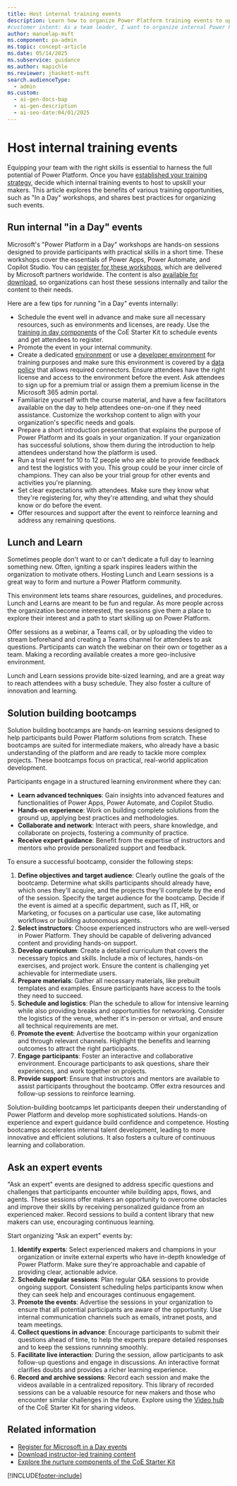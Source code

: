 ```yaml
---
title: Host internal training events
description: Learn how to organize Power Platform training events to upskill your team and solve business challenges effectively.
#customer intent: As a team leader, I want to organize internal Power Platform training events so that my team can effectively use the platform to solve business problems.
author: manuelap-msft
ms.component: pa-admin
ms.topic: concept-article
ms.date: 05/14/2025
ms.subservice: guidance
ms.author: mapichle
ms.reviewer: jhaskett-msft
search.audienceType:
  - admin
ms.custom:
  - ai-gen-docs-bap
  - ai-gen-description
  - ai-seo-date:04/01/2025
---
```


# Host internal training events

Equipping your team with the right skills is essential to harness the full potential of Power Platform. Once you have [established your training strategy](training-strategy.md), decide which internal training events to host to upskill your makers. This article explores the benefits of various training opportunities, such as "In a Day" workshops, and shares best practices for organizing such events.

## Run internal "in a Day" events

Microsoft's "Power Platform in a Day" workshops are hands-on sessions designed to provide participants with practical skills in a short time. These workshops cover the essentials of Power Apps, Power Automate, and Copilot Studio. You can [register for these workshops](https://www.microsoft.com/power-platform/training-workshops), which are delivered by Microsoft partners worldwide. The content is also [available for download](https://www.microsoft.com/power-platform/instructor-led-training/), so organizations can host these sessions internally and tailor the content to their needs.  

Here are a few tips for running "in a Day" events internally:

- Schedule the event well in advance and make sure all necessary resources, such as environments and licenses, are ready. Use the [training in day components](/power-platform/guidance/coe/nurture-components#training-in-a-day-components) of the CoE Starter Kit to schedule events and get attendees to register.
- Promote the event in your internal community.
- Create a dedicated [environment](/power-platform/admin/create-environment) or use a [developer environment](/power-platform/developer/create-developer-environment) for training purposes and make sure this environment is covered by a [data policy](/power-platform/admin/wp-data-loss-prevention) that allows required connectors. Ensure attendees have the right license and access to the environment before the event. Ask attendees to sign up for a premium trial or assign them a premium license in the Microsoft 365 admin portal.
- Familiarize yourself with the course material, and have a few facilitators available on the day to help attendees one-on-one if they need assistance. Customize the workshop content to align with your organization's specific needs and goals.
- Prepare a short introduction presentation that explains the purpose of Power Platform and its goals in your organization. If your organization has successful solutions, show them during the introduction to help attendees understand how the platform is used.
- Run a trial event for 10 to 12 people who are able to provide feedback and test the logistics with you. This group could be your inner circle of champions. They can also be your trial group for other events and activities you're planning.
- Set clear expectations with attendees. Make sure they know what they're registering for, why they're attending, and what they should know or do before the event.
- Offer resources and support after the event to reinforce learning and address any remaining questions.

## Lunch and Learn

Sometimes people don't want to or can't dedicate a full day to learning something new. Often, igniting a spark inspires leaders within the organization to motivate others. Hosting Lunch and Learn sessions is a great way to form and nurture a Power Platform community.

This environment lets teams share resources, guidelines, and procedures. Lunch and Learns are meant to be fun and regular. As more people across the organization become interested, the sessions give them a place to explore their interest and a path to start skilling up on Power Platform.  

Offer sessions as a webinar, a Teams call, or by uploading the video to stream beforehand and creating a Teams channel for attendees to ask questions. Participants can watch the webinar on their own or together as a team. Making a recording available creates a more geo-inclusive environment.  

Lunch and Learn sessions provide bite-sized learning, and are a great way to reach attendees with a busy schedule. They also foster a culture of innovation and learning.

## Solution building bootcamps

Solution building bootcamps are hands-on learning sessions designed to help participants build Power Platform solutions from scratch. These bootcamps are suited for intermediate makers, who already have a basic understanding of the platform and are ready to tackle more complex projects. These bootcamps focus on practical, real-world application development. 

Participants engage in a structured learning environment where they can:

- **Learn advanced techniques**: Gain insights into advanced features and functionalities of Power Apps, Power Automate, and Copilot Studio.
- **Hands-on experience**: Work on building complete solutions from the ground up, applying best practices and methodologies.
- **Collaborate and network**: Interact with peers, share knowledge, and collaborate on projects, fostering a community of practice.
- **Receive expert guidance**: Benefit from the expertise of instructors and mentors who provide personalized support and feedback.

To ensure a successful bootcamp, consider the following steps:

1. **Define objectives and target audience**: Clearly outline the goals of the bootcamp. Determine what skills participants should already have, which ones they'll acquire, and the projects they'll complete by the end of the session. Specify the target audience for the bootcamp. Decide if the event is aimed at a specific department, such as IT, HR, or Marketing, or focuses on a particular use case, like automating workflows or building autonomous agents.
1. **Select instructors**: Choose experienced instructors who are well-versed in Power Platform. They should be capable of delivering advanced content and providing hands-on support.
1. **Develop curriculum**: Create a detailed curriculum that covers the necessary topics and skills. Include a mix of lectures, hands-on exercises, and project work. Ensure the content is challenging yet achievable for intermediate users.
1. **Prepare materials**: Gather all necessary materials, like prebuilt templates and examples. Ensure participants have access to the tools they need to succeed.
1. **Schedule and logistics**: Plan the schedule to allow for intensive learning while also providing breaks and opportunities for networking. Consider the logistics of the venue, whether it's in-person or virtual, and ensure all technical requirements are met.
1. **Promote the event**: Advertise the bootcamp within your organization and through relevant channels. Highlight the benefits and learning outcomes to attract the right participants.
1. **Engage participants**: Foster an interactive and collaborative environment. Encourage participants to ask questions, share their experiences, and work together on projects.
1. **Provide support**: Ensure that instructors and mentors are available to assist participants throughout the bootcamp. Offer extra resources and follow-up sessions to reinforce learning.

Solution-building bootcamps let participants deepen their understanding of Power Platform and develop more sophisticated solutions. Hands-on experience and expert guidance build confidence and competence. Hosting bootcamps accelerates internal talent development, leading to more innovative and efficient solutions. It also fosters a culture of continuous learning and collaboration.

## Ask an expert events

"Ask an expert" events are designed to address specific questions and challenges that participants encounter while building apps, flows, and agents. These sessions offer makers an opportunity to overcome obstacles and improve their skills by receiving personalized guidance from an experienced maker. Record sessions to build a content library that new makers can use, encouraging continuous learning.

Start organizing "Ask an expert" events by:

1. **Identify experts**: Select experienced makers and champions in your organization or invite external experts who have in-depth knowledge of Power Platform. Make sure they're approachable and capable of providing clear, actionable advice.
2. **Schedule regular sessions**: Plan regular Q&A sessions to provide ongoing support. Consistent scheduling helps participants know when they can seek help and encourages continuous engagement.
3. **Promote the events**: Advertise the sessions in your organization to ensure that all potential participants are aware of the opportunity. Use internal communication channels such as emails, intranet posts, and team meetings.
4. **Collect questions in advance**: Encourage participants to submit their questions ahead of time, to help the experts prepare detailed responses and to keep the sessions runnning smoothly.
5. **Facilitate live interaction**: During the session, allow participants to ask follow-up questions and engage in discussions. An interactive format clarifies doubts and provides a richer learning experience.
6. **Record and archive sessions**: Record each session and make the videos available in a centralized repository. This library of recorded sessions can be a valuable resource for new makers and those who encounter similar challenges in the future. Explore using the [Video hub](/power-platform/guidance/coe/nurture-components#video-hub-components) of the CoE Starter Kit for sharing videos.

## Related information

- [Register for Microsoft in a Day events](https://www.microsoft.com/en-us/power-platform/training-workshops)
- [Download instructor-led training content](https://www.microsoft.com/power-platform/instructor-led-training/)
- [Explore the nurture components of the CoE Starter Kit](/power-platform/guidance/coe/nurture-components)

[!INCLUDE[footer-include](../../includes/footer-banner.md)]
